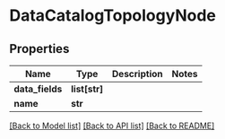 # DataCatalogTopologyNode

## Properties
Name | Type | Description | Notes
------------ | ------------- | ------------- | -------------
**data_fields** | **list[str]** |  | 
**name** | **str** |  | 

[[Back to Model list]](../README.md#documentation-for-models) [[Back to API list]](../README.md#documentation-for-api-endpoints) [[Back to README]](../README.md)


